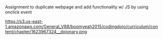 Assignment to duplicate webpage and add functionality w/ JS by using onclick event

https://s3.us-east-1.amazonaws.com/General_V88/boomyeah2015/codingdojo/curriculum/content/chapter/1623967324__dojonary.png

